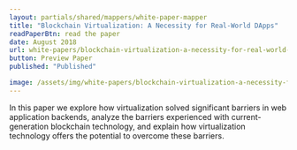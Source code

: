 ```yaml
---
layout: partials/shared/mappers/white-paper-mapper
title: "Blockchain Virtualization: A Necessity for Real-World DApps"
readPaperBtn: read the paper
date: August 2018
url: white-papers/blockchain-virtualization-a-necessity-for-real-world-dapps
button: Preview Paper
published: "Published"

image: /assets/img/white-papers/blockchain-virtualization-a-necessity-for-real-world-dapps.png
---
```


In this paper we explore how virtualization solved significant barriers in web application backends, analyze the barriers experienced with current-generation blockchain technology, and explain how virtualization technology offers the potential to overcome these barriers.
